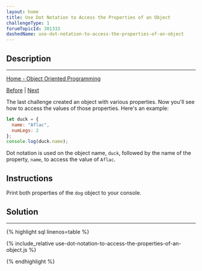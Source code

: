 ```yaml
---
layout: home
title: Use Dot Notation to Access the Properties of an Object
challengeType: 1
forumTopicId: 301333
dashedName: use-dot-notation-to-access-the-properties-of-an-object
---
```


<div class="row">
<div class="columnStmt" markdown="1">

## Description
------

[Home - Object Oriented Programming](./README.md)

[Before](./create-a-basic-javascript-object.md)  | [Next](./create-a-method-on-an-object.md) 

The last challenge created an object with various properties. Now you'll see how to access the values of those properties. Here's an example:

```js
let duck = {
  name: "Aflac",
  numLegs: 2
};
console.log(duck.name);
```

Dot notation is used on the object name, `duck`, followed by the name of the property, `name`, to access the value of `Aflac`.

##  Instructions 

Print both properties of the `dog` object to your console.

</div>
<div class="columnSol" markdown="1">

## Solution
------

{% highlight sql linenos=table %}

{% include_relative use-dot-notation-to-access-the-properties-of-an-object.js %}

{% endhighlight %}

</div>
</div>

